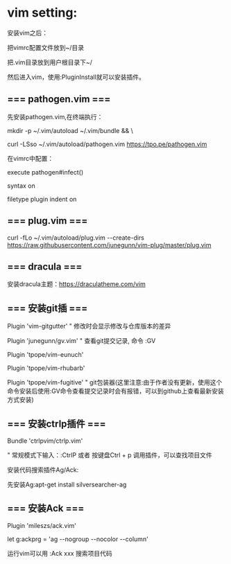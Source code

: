 vim setting:
=====

安装vim之后：

把vimrc配置文件放到~/目录

把.vim目录放到用户根目录下~/

然后进入vim，使用:PluginInstall就可以安装插件。

=== pathogen.vim ===
-----

先安装pathogen.vim,在终端执行：

mkdir -p ~/.vim/autoload ~/.vim/bundle && \

curl -LSso ~/.vim/autoload/pathogen.vim https://tpo.pe/pathogen.vim

在vimrc中配置：

execute pathogen#infect()

syntax on

filetype plugin indent on

=== plug.vim ===
-----

curl -fLo ~/.vim/autoload/plug.vim --create-dirs \
    https://raw.githubusercontent.com/junegunn/vim-plug/master/plug.vim

=== dracula ===
-----

安装dracula主题：https://draculatheme.com/vim

=== 安装git插 ===
-----

Plugin 'vim-gitgutter'          " 修改时会显示修改与仓库版本的差异

Plugin 'junegunn/gv.vim'        " 查看git提交记录, 命令 :GV

Plugin 'tpope/vim-eunuch'

Plugin 'tpope/vim-rhubarb'

Plugin 'tpope/vim-fugitive'     " git包装器(这里注意:由于作者没有更新，使用这个命令安装后使用:GV命令查看提交记录时会有报错，可以到github上查看最新安装方式安装)

=== 安装ctrlp插件 ===
-----

Bundle 'ctrlpvim/ctrlp.vim'

" 常规模式下输入：:CtrlP 或者 按键盘Ctrl + p 调用插件，可以查找项目文件

安装代码搜索插件Ag/Ack:

先安装Ag:apt-get install silversearcher-ag


=== 安装Ack ===
-----

Plugin 'mileszs/ack.vim'

let g:ackprg = 'ag --nogroup --nocolor --column'

运行vim可以用 :Ack xxx 搜索项目代码
